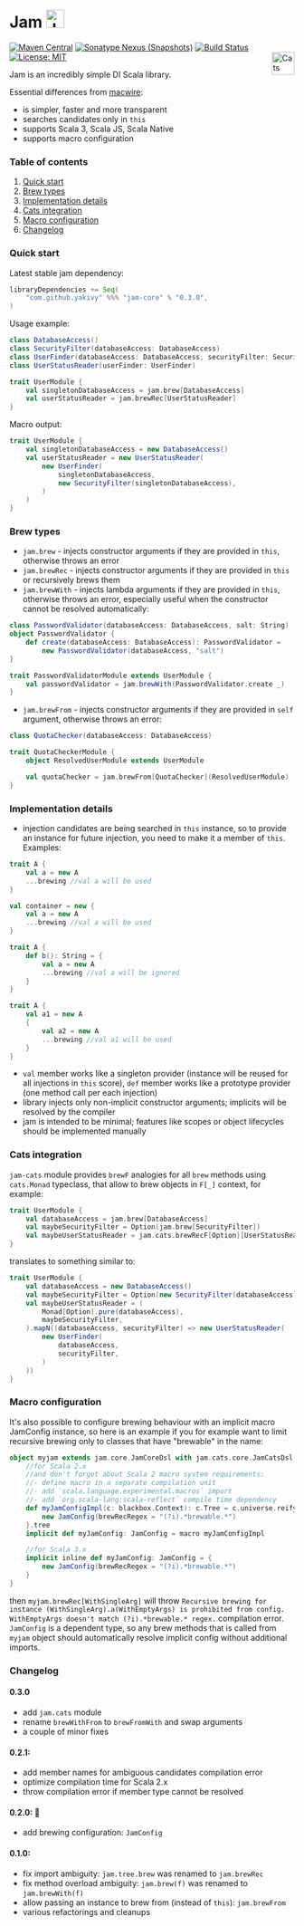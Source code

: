 # Jam <img src="https://www.svgrepo.com/show/128194/jam.svg" height="32px" alt="Jam" />
[![Maven Central](https://img.shields.io/maven-central/v/com.github.yakivy/jam-core_2.13.svg)](https://search.maven.org/search?q=g:com.github.yakivy%20jam)
[![Sonatype Nexus (Snapshots)](https://img.shields.io/nexus/s/https/oss.sonatype.org/com.github.yakivy/jam-core_2.13.svg)](https://oss.sonatype.org/content/repositories/snapshots/com/github/yakivy/jam-core_2.13/)
[![Build Status](https://travis-ci.com/yakivy/jam.svg?branch=master)](https://travis-ci.com/yakivy/jam)
[![License: MIT](https://img.shields.io/badge/License-MIT-yellow.svg)](https://opensource.org/licenses/MIT)
<a href="https://typelevel.org/cats/"><img src="https://typelevel.org/cats/img/cats-badge.svg" height="40px" align="right" alt="Cats friendly" /></a>

Jam is an incredibly simple DI Scala library.

Essential differences from [macwire](https://github.com/softwaremill/macwire):
- is simpler, faster and more transparent
- searches candidates only in `this`
- supports Scala 3, Scala JS, Scala Native
- supports macro configuration

### Table of contents
1. [Quick start](#quick-start)
2. [Brew types](#brew-types)
3. [Implementation details](#implementation-details)
4. [Cats integration](#cats-integration)
5. [Macro configuration](#macro-configuration)
6. [Changelog](#changelog)

### Quick start
Latest stable jam dependency:
```scala
libraryDependencies += Seq(
    "com.github.yakivy" %%% "jam-core" % "0.3.0",
)
```
Usage example:
```scala
class DatabaseAccess()
class SecurityFilter(databaseAccess: DatabaseAccess)
class UserFinder(databaseAccess: DatabaseAccess, securityFilter: SecurityFilter)
class UserStatusReader(userFinder: UserFinder)

trait UserModule {
    val singletonDatabaseAccess = jam.brew[DatabaseAccess]
    val userStatusReader = jam.brewRec[UserStatusReader]
}
```
Macro output:
```scala
trait UserModule {
    val singletonDatabaseAccess = new DatabaseAccess()
    val userStatusReader = new UserStatusReader(
        new UserFinder(
            singletonDatabaseAccess,
            new SecurityFilter(singletonDatabaseAccess),
        )
    )
}
```

### Brew types
- `jam.brew` - injects constructor arguments if they are provided in `this`, otherwise throws an error
- `jam.brewRec` - injects constructor arguments if they are provided in `this` or recursively brews them
- `jam.brewWith` - injects lambda arguments if they are provided in `this`, otherwise throws an error, especially useful when the constructor cannot be resolved automatically:
```scala
class PasswordValidator(databaseAccess: DatabaseAccess, salt: String)
object PasswordValidator {
    def create(databaseAccess: DatabaseAccess): PasswordValidator =
        new PasswordValidator(databaseAccess, "salt")
}

trait PasswordValidatorModule extends UserModule {
    val passwordValidator = jam.brewWith(PasswordValidator.create _)
}
```
- `jam.brewFrom` - injects constructor arguments if they are provided in `self` argument, otherwise throws an error:
```scala
class QuotaChecker(databaseAccess: DatabaseAccess)

trait QuotaCheckerModule {
    object ResolvedUserModule extends UserModule

    val quotaChecker = jam.brewFrom[QuotaChecker](ResolvedUserModule)
}
```

### Implementation details
- injection candidates are being searched in `this` instance, so to provide an instance for future injection, you need to make it a member of `this`. Examples:
```scala
trait A {
    val a = new A
    ...brewing //val a will be used
}

val container = new {
    val a = new A
    ...brewing //val a will be used
}

trait A {
    def b(): String = {
        val a = new A
        ...brewing //val a will be ignored
    }
}

trait A {
    val a1 = new A
    {
        val a2 = new A
        ...brewing //val a1 will be used
    }
}
```
- `val` member works like a singleton provider (instance will be reused for all injections in `this` score), `def` member works like a prototype provider (one method call per each injection)
- library injects only non-implicit constructor arguments; implicits will be resolved by the compiler
- jam is intended to be minimal; features like scopes or object lifecycles should be implemented manually

### Cats integration
`jam-cats` module provides `brewF` analogies for all `brew` methods using `cats.Monad` typeclass, that allow to brew objects in `F[_]` context, for example: 
```scala
trait UserModule {
    val databaseAccess = jam.brew[DatabaseAccess]
    val maybeSecurityFilter = Option(jam.brew[SecurityFilter])
    val maybeUserStatusReader = jam.cats.brewRecF[Option][UserStatusReader]
}
```
translates to something similar to:
```scala
trait UserModule {
    val databaseAccess = new DatabaseAccess()
    val maybeSecurityFilter = Option(new SecurityFilter(databaseAccess))
    val maybeUserStatusReader = (
        Monad[Option].pure(databaseAccess),
        maybeSecurityFilter,
    ).mapN((databaseAccess, securityFilter) => new UserStatusReader(
        new UserFinder(
            databaseAccess,
            securityFilter,
        )
    ))
}
```

### Macro configuration
It's also possible to configure brewing behaviour with an implicit macro JamConfig instance, so here is an example if you for example want to limit recursive brewing only to classes that have "brewable" in the name:
```scala
object myjam extends jam.core.JamCoreDsl with jam.cats.core.JamCatsDsl {
    //for Scala 2.x
    //and don't forget about Scala 2 macro system requirements:
    //- define macro in a separate compilation unit
    //- add `scala.language.experimental.macros` import
    //- add `org.scala-lang:scala-reflect` compile time dependency
    def myJamConfigImpl(c: blackbox.Context): c.Tree = c.universe.reify {
        new JamConfig(brewRecRegex = "(?i).*brewable.*")
    }.tree
    implicit def myJamConfig: JamConfig = macro myJamConfigImpl

    //for Scala 3.x
    implicit inline def myJamConfig: JamConfig = {
        new JamConfig(brewRecRegex = "(?i).*brewable.*")
    }
}
```
then `myjam.brewRec[WithSingleArg]` will throw `Recursive brewing for instance (WithSingleArg).a(WithEmptyArgs) is prohibited from config. WithEmptyArgs doesn't match (?i).*brewable.* regex.` compilation error. `JamConfig` is a dependent type, so any brew methods that is called from `myjam` object should automatically resolve implicit config without additional imports.

### Changelog

#### 0.3.0
- add `jam.cats` module
- rename `brewWithFrom` to `brewFromWith` and swap arguments
- a couple of minor fixes

#### 0.2.1:
- add member names for ambiguous candidates compilation error
- optimize compilation time for Scala 2.x
- throw compilation error if member type cannot be resolved

#### 0.2.0: :christmas_tree:
- add brewing configuration: `JamConfig`

#### 0.1.0:
- fix import ambiguity: `jam.tree.brew` was renamed to `jam.brewRec`
- fix method overload ambiguity: `jam.brew(f)` was renamed to `jam.brewWith(f)`
- allow passing an instance to brew from (instead of `this`): `jam.brewFrom`
- various refactorings and cleanups
